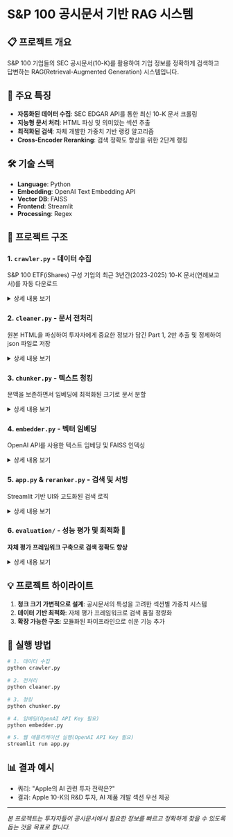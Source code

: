 # S&P 100 공시문서 기반 RAG 시스템

## 📋 프로젝트 개요
S&P 100 기업들의 SEC 공시문서(10-K)를 활용하여 기업 정보를 정확하게 검색하고 답변하는 RAG(Retrieval-Augmented Generation) 시스템입니다.

## 🚀 주요 특징
- **자동화된 데이터 수집**: SEC EDGAR API를 통한 최신 10-K 문서 크롤링
- **지능형 문서 처리**: HTML 파싱 및 의미있는 섹션 추출
- **최적화된 검색**: 자체 개발한 가중치 기반 랭킹 알고리즘
- **Cross-Encoder Reranking**: 검색 정확도 향상을 위한 2단계 랭킹

## 🛠️ 기술 스택
- **Language**: Python
- **Embedding**: OpenAI Text Embedding API
- **Vector DB**: FAISS
- **Frontend**: Streamlit
- **Processing**: Regex

## 📁 프로젝트 구조

### 1. `crawler.py` - 데이터 수집
S&P 100 ETF(iShares) 구성 기업의 최근 3년간(2023-2025) 10-K 문서(연례보고서)를 자동 다운로드

<details>
<summary>상세 내용 보기</summary>

- **데이터 소스**: SEC EDGAR API
- **대상 문서**: 10-K (연례보고서)
- **저장 위치**: `10k_raw/` 폴더
- **특징**: 
  - 실시간 S&P 100 구성종목 반영
  - API 제한 준수 자동화
  - 에러 핸들링 및 재시도 로직

</details>

### 2. `cleaner.py` - 문서 전처리
원본 HTML을 파싱하여 투자자에게 중요한 정보가 담긴 Part 1, 2만 추출 및 정제하여 json 파일로 저장

<details>
<summary>상세 내용 보기</summary>

- **주요 기능**:
  - 정규표현식 기반 섹션 추출
  - HTML/iXBRL 태그 제거
  - 표를 텍스트로 변환
  - 섹션별 중요도(weight) 계산
- **출력 형식**: JSON
  ```json
  {
    "ticker": "AAPL",
    "filing_year": 2024,
    "part": 1,
    "section_item": "Item 1",
    "section_title": "Business",
    "section_weight": 0.35,
    "text": "..."
  }
  ```

</details>

### 3. `chunker.py` - 텍스트 청킹
문맥을 보존하면서 임베딩에 최적화된 크기로 문서 분할

<details>
<summary>상세 내용 보기</summary>

- **청킹 전략**:
  - 문장 단위 분할 (문맥 보존)
  - 동적 청크 크기: 길이 비중에 따라 중요도를 매겼으며, 섹션 중요도에 청크 크기가 반비례하도록 가변 설정
  - 청크 크기 범위: 256-1024 토큰
- **특징**:
  - 중요 섹션은 작은 청크로 세밀하게 분할
  - 오버랩 설정으로 조절 가능
  - 테이블/긴 문장 강제 분할 지원

</details>

### 4. `embedder.py` - 벡터 임베딩
OpenAI API를 사용한 텍스트 임베딩 및 FAISS 인덱싱

<details>
<summary>상세 내용 보기</summary>

- **임베딩 모델**: OpenAI text-embedding-large
- **벡터 DB**: FAISS (Facebook AI Similarity Search)
- **유사도 메트릭**: Cosine Similarity
- **인덱스 저장**: `faiss/` 폴더

</details>

### 5. `app.py` & `reranker.py` - 검색 및 서빙
Streamlit 기반 UI와 고도화된 검색 로직

<details>
<summary>상세 내용 보기</summary>

- **검색 프로세스**:
  1. 쿼리에서 기업명(ticker) 자동 추출
  2. Cosine Similarity 기반 1차 검색 (Top K1)
  3. 타겟 기업 청크에 가중치(α) 부여
  4. Cross-Encoder 기반 리랭킹 (Top K2)
  5. 최종 Top 10 청크로 답변 생성
- **UI 특징**:
  - 파라미터 실시간 조절
  - 섹터별 기업 분류 표시
  - 소스 문서 확인 기능

</details>

### 6. `evaluation/` - 성능 평가 및 최적화 🌟
**자체 평가 프레임워크 구축으로 검색 정확도 향상**

<details>
<summary>상세 내용 보기</summary>

#### 문제 정의
- 단순 Cosine Similarity의 한계: 의미는 유사하나 다른 기업의 정보가 상위 랭크됨
- 예시: "Nvidia의 AI 전략" 검색 시 → Broadcom의 AI 전략이 나오는 문제

#### 해결 방안
1. **가중치 시스템 도입**: 쿼리에 언급된 기업의 문서로부터 나온 청크에 가산점(α) 부여
2. **자동 평가 데이터셋 구축**:
   - `generate_query.py`: 섹터별 대표 쿼리 자동 생성
   - `label_query.py`: LLM을 활용한 관련성 라벨링
3. **최적화**:
   - `alpha_optimization.py`: Grid Search로 최적 α값 탐색
   - **결과**: α=0.2에서 최고 Recall 달성

#### 성과
- 타겟 기업 정보 검색 정확도 향상(Recall 기준 약 15% 향상)
- 연관 기업 정보도 함께 제공하는 균형잡힌 검색 방법

</details>

## 💡 프로젝트 하이라이트

1. **청크 크기 가변적으로 설계**: 공시문서의 특성을 고려한 섹션별 가중치 시스템
2. **데이터 기반 최적화**: 자체 평가 프레임워크로 검색 품질 정량화
3. **확장 가능한 구조**: 모듈화된 파이프라인으로 쉬운 기능 추가

## 🚀 실행 방법

```bash
# 1. 데이터 수집
python crawler.py 

# 2. 전처리
python cleaner.py

# 3. 청킹
python chunker.py

# 4. 임베딩(OpenAI API Key 필요)
python embedder.py

# 5. 웹 애플리케이션 실행(OpenAI API Key 필요)
streamlit run app.py
```

## 📊 결과 예시
- 쿼리: "Apple의 AI 관련 투자 전략은?"
- 결과: Apple 10-K의 R&D 투자, AI 제품 개발 섹션 우선 제공

---

*본 프로젝트는 투자자들이 공시문서에서 필요한 정보를 빠르고 정확하게 찾을 수 있도록 돕는 것을 목표로 합니다.*